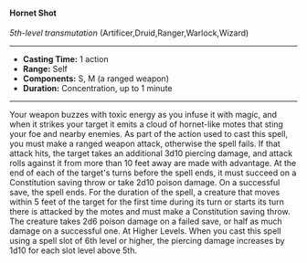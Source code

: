 #### Hornet Shot
*5th-level transmutation* (Artificer,Druid,Ranger,Warlock,Wizard)
___
- **Casting Time:** 1 action
- **Range:** Self
- **Components:** S, M (a ranged weapon)
- **Duration:** Concentration, up to 1 minute
---
Your weapon buzzes with toxic energy as you infuse
it with magic, and when it strikes your target it
emits a cloud of hornet-like motes that sting your
foe and nearby enemies. As part of the action used
to cast this spell, you must make a ranged weapon
attack, otherwise the spell fails. If that attack hits,
the target takes an additional 3d10 piercing damage,
and attack rolls against it from more than 10 feet
away are made with advantage. At the end of each
of the target's turns before the spell ends, it must
succeed on a Constitution saving throw or take 2d10
poison damage. On a successful save, the spell ends.
For the duration of the spell, a creature that
moves within 5 feet of the target for the first time
during its turn or starts its turn there is attacked by
the motes and must make a Constitution saving
throw. The creature takes 2d6 poison damage on a
failed save, or half as much damage on a successful
one.
At Higher Levels.  When you cast this spell using
a spell slot of 6th level or higher, the piercing
damage increases by 1d10 for each slot level above
5th.
